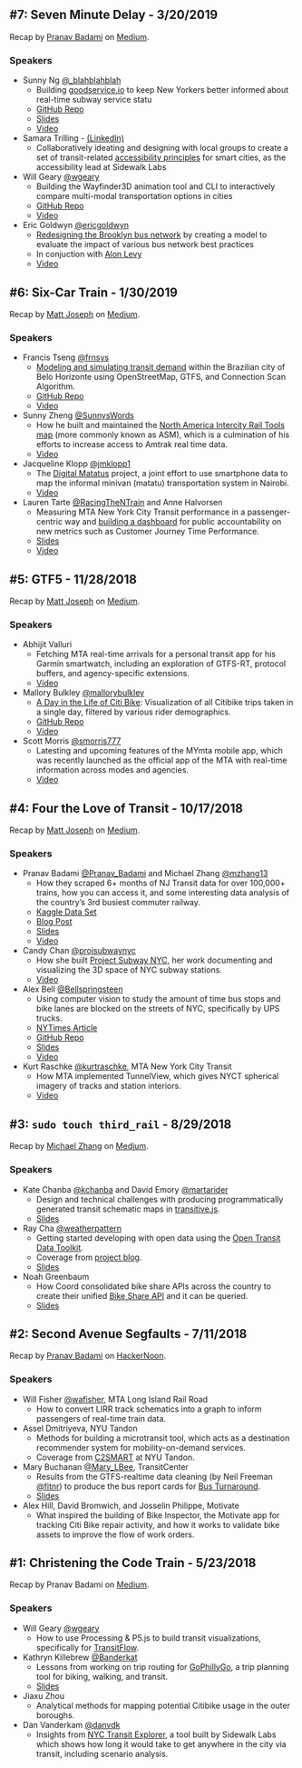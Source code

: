 ## #7: Seven Minute Delay - 3/20/2019
Recap by [Pranav Badami](https://twitter.com/Pranav_Badami) on [Medium](https://medium.com/@pranavbadami/recap-transit-techies-nyc-7-7-minute-delay-37d334026fa3).

### Speakers

- Sunny Ng [@\_blahblahblah](https://twitter.com/_blahblahblah)
  - Building [goodservice.io](https://www.goodservice.io/trains) to keep New Yorkers better informed about real-time subway service statu
  - [GitHub Repo](https://github.com/blahblahblah-/goodservice)
  - [Slides](https://speakerdeck.com/blahblahblah/goodservice-dot-io)
  - [Video](https://youtu.be/tidjA5EJnl0)
- Samara Trilling - [(LinkedIn)](https://www.linkedin.com/in/samaratrilling/)
  - Collaboratively ideating and designing with local groups to create a set of transit-related [accessibility principles](https://medium.com/sidewalk-toronto/co-designing-a-more-accessible-community-d6377599f4ce) for smart cities, as the accessibility lead at Sidewalk Labs
- Will Geary [@wgeary](https://twitter.com/wgeary)
  - Building the Wayfinder3D animation tool and CLI to interactively compare multi-modal transportation options in cities
  - [GitHub Repo](https://github.com/willgeary/Wayfinder3D)
  - [Video](https://youtu.be/9WiTyKr1B0k)
- Eric Goldwyn [@ericgoldwyn](https://twitter.com/ericgoldwyn)
  - [Redesigning the Brooklyn bus network](https://www.citylab.com/perspective/2018/11/brooklyn-bus-route-redesign-mta-new-york/575716/) by creating a model to evaluate the impact of various bus network best practices
  - In conjuction with [Alon Levy](https://twitter.com/alon_levy)
  - [Video](https://youtu.be/V3x12ApF28Q)

## #6: Six-Car Train - 1/30/2019

Recap by [Matt Joseph](https://twitter.com/mattjoseph0) on [Medium](https://medium.com/@mattjoseph/recap-transit-techies-nyc-6-six-car-train-1a91b22e3815).

### Speakers

- Francis Tseng [@frnsys](https://twitter.com/frnsys/)
  - [Modeling and simulating transit demand](https://spaceandtim.es/code/public_transit_routing/) within the Brazilian city of Belo Horizonte using OpenStreetMap, GTFS, and Connection Scan Algorithm.
  - [GitHub Repo](https://github.com/frnsys/transit_demand_model)
  - [Video](https://www.youtube.com/watch?v=Dn4uyaeMVRA)
- Sunny Zheng [@SunnysWords](https://twitter.com/SunnysWords/)
  - How he built and maintained the [North America Intercity Rail Tools map](https://asm.transitdocs.com/) (more commonly known as ASM), which is a culmination of his efforts to increase access to Amtrak real time data.
  - [Video](https://www.youtube.com/watch?v=uYiWw-Hr1aU)
- Jacqueline Klopp [@jmklopp1](https://twitter.com/jmklopp1/)
  - The [Digital Matatus](http://www.digitalmatatus.com/) project, a joint effort to use smartphone data to map the informal minivan (matatu) transportation system in Nairobi.
  - [Video](https://www.youtube.com/watch?v=8XilfmI4Nh4)
- Lauren Tarte [@RacingTheNTrain](https://twitter.com/RacingTheNTrain/) and Anne Halvorsen
  - Measuring MTA New York City Transit performance in a passenger-centric way and [building a dashboard](http://dashboard.mta.info/) for public accountability on new metrics such as Customer Journey Time Performance.
  - [Slides](presentations/2019-01-30_TarteHalvorsen_MTADashboardsMetrics.pdf)
  - [Video](https://www.youtube.com/watch?v=DH0cA_ZLbDI)

## #5: GTF5 - 11/28/2018

Recap by [Matt Joseph](https://twitter.com/mattjoseph0) on [Medium](https://medium.com/@mattjoseph/recap-transit-techies-5-gtf5-950673bdce51).

### Speakers

- Abhijit Valluri
  - Fetching MTA real-time arrivals for a personal transit app for his Garmin smartwatch, including an exploration of GTFS-RT, protocol buffers, and agency-specific extensions.
  - [Video](https://www.youtube.com/watch?v=7ugSNfB-xJ0)
- Mallory Bulkley [@mallorybulkley](https://twitter.com/mallorybulkley/)
  - [A Day in the Life of Citi Bike](https://mallorybulkley.com/citi-bike-visualization/): Visualization of all Citibike trips taken in a single day, filtered by various rider demographics.
  - [GitHub Repo](https://github.com/mallorybulkley/citi-bike-visualization)
  - [Video](https://www.youtube.com/watch?v=pp2cy0DaEsA)
- Scott Morris [@smorris777](https://twitter.com/smorris777)
  - Latesting and upcoming features of the MYmta mobile app, which was recently launched as the official app of the MTA with real-time information across modes and agencies.
  - [Video](https://www.youtube.com/watch?v=W8dS1de7xEM)

## #4: Four the Love of Transit - 10/17/2018

Recap by [Matt Joseph](https://twitter.com/mattjoseph0) on [Medium](https://medium.com/@mattjoseph/recap-transit-techies-nyc-4-four-the-love-of-transit-317b6fcb8a31).

### Speakers
- Pranav Badami [@Pranav_Badami](https://twitter.com/Pranav_Badami) and Michael Zhang [@mzhang13](https://twitter.com/mzhang13)
  - How they scraped 6+ months of NJ Transit data for over 100,000+ trains, how you can access it, and some interesting data analysis of the country’s 3rd busiest commuter railway.
  - [Kaggle Data Set](https://www.kaggle.com/pranavbadami/nj-transit-amtrak-nec-performance)
  - [Blog Post](https://towardsdatascience.com/the-5-stages-of-a-system-breakdown-on-nj-transit-8258127e31e9)
  - [Slides](presentations/2018-10-17_BadamiZhang_NJTransit.pdf)
  - [Video](https://www.youtube.com/watch?v=-IdTpH_ZvXw)
- Candy Chan [@projsubwaynyc](https://twitter.com/projsubwaynyc)
  - How she built [Project Subway NYC](http://www.projectsubwaynyc.com/), her work documenting and visualizing the 3D space of NYC subway stations.
  - [Video](https://www.youtube.com/watch?v=Roc-U1eG5ow)
- Alex Bell [@Bellspringsteen](https://twitter.com/Bellspringsteen)
  - Using computer vision to study the amount of time bus stops and bike lanes are blocked on the streets of NYC, specifically by UPS trucks.
  - [NYTimes Article](https://www.nytimes.com/2018/03/15/nyregion/bike-lane-blocked-new-york.html)
  - [GitHub Repo](https://github.com/Bellspringsteen/OurCamera)
  - [Slides](presentations/2018-10-17_Bell_StatusQuoEverythingSucks.pdf)
  - [Video](https://www.youtube.com/watch?v=ZGPltKDUhUU)
- Kurt Raschke [@kurtraschke](https://twitter.com/kurtraschke), MTA New York City Transit
  - How MTA implemented TunnelView, which gives NYCT spherical imagery of tracks and station interiors.
  - [Video](https://www.youtube.com/watch?v=JWaIHlogYIc)

## #3: `sudo touch third_rail` - 8/29/2018

Recap by [Michael Zhang](https://twitter.com/mzhang13) on [Medium](https://medium.com/@mzhang13/three-projects-helping-to-build-better-transit-tools-for-the-future-bb3176c0f47b).

### Speakers
- Kate Chanba [@kchanba](https://twitter.com/kchanba) and David Emory [@martarider](https://twitter.com/martarider)
  - Design and technical challenges with producing programmatically generated transit schematic maps in [transitive.js](https://github.com/conveyal/transitive.js/).
  - [Slides](presentations/2018-08-29_ChanbaEmory_transitivejs.pdf)
- Ray Cha [@weatherpattern](https://twitter.com/weatherpattern)
  - Getting started developing with open data using the [Open Transit Data Toolkit](https://transitdatatoolkit.com/).
  - Coverage from [project blog](https://transitdatatoolkit.com/2018/10/08/recent-presentations/).
  - [Slides](https://weatherpattern.github.io/transit-techies-180829/#/)
- Noah Greenbaum
  - How Coord consolidated bike share APIs across the country to create their unified [Bike Share API](https://coord.co/docs/bike) and it can be queried.
  - [Slides](presentations/2018-08-29_Greenbaum_Coord.pdf)

## #2: Second Avenue Segfaults - 7/11/2018

Recap by [Pranav Badami](https://twitter.com/Pranav_Badami) on [HackerNoon](https://hackernoon.com/four-projects-improving-transportation-in-new-york-city-905fb4cd8bac).

### Speakers
- Will Fisher [@wafisher](https://twitter.com/wafisher), MTA Long Island Rail Road
  - How to convert LIRR track schematics into a graph to inform passengers of real-time train data.
- Assel Dmitriyeva, NYU Tandon
  - Methods for building a microtransit tool, which acts as a destination recommender system for mobility-on-demand services.
  - Coverage from [C2SMART](http://c2smart.engineering.nyu.edu/2018/07/13/c2smart-student-presents-at-transit-techies-nyc/) at NYU Tandon.
- Mary Buchanan [@Mary_LBee](https://twitter.com/Mary_LBee), TransitCenter
  - Results from the GTFS-realtime data cleaning (by Neil Freeman [@fitnr](https://twitter.com/fitnr)) to produce the bus report cards for [Bus Turnaround](http://busturnaround.nyc).
  - [Slides](presentations/2018-07-11_Buchanan_BusTurnaround.pdf)
- Alex Hill, David Bromwich, and Josselin Philippe, Motivate
  - What inspired the building of Bike Inspector, the Motivate app for tracking Citi Bike repair activity, and how it works to validate bike assets to improve the flow of work orders.

## #1: Christening the Code Train - 5/23/2018

Recap by Pranav Badami on [Medium](https://medium.com/@pranavbadami/transittechiesnyc-a-quick-recap-of-the-inaugural-meetup-b7c3a81428f2).

### Speakers
- Will Geary [@wgeary](https://twitter.com/wgeary)
  - How to use Processing & P5.js to build transit visualizations, specifically for [TransitFlow](https://github.com/transitland/transitland-processing-animation).
- Kathryn Killebrew [@Banderkat](https://twitter.com/Banderkat)
  -  Lessons from working on trip routing for [GoPhillyGo](https://gophillygo.org), a trip planning tool for biking, walking, and transit.
  - [Slides](presentations/2018-05-23_Killebrew_GoPhillyGo.pdf)
- Jiaxu Zhou
  - Analytical methods for mapping potential Citibike usage in the outer boroughs.
- Dan Vanderkam [@danvdk](https://twitter.com/danvdk)
  - Insights from [NYC Transit Explorer](https://transit.sidewalklabs.com/), a tool built by Sidewalk Labs which shows how long it would take to get anywhere in the city via transit, including scenario analysis.
